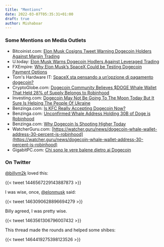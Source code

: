 ```yaml
---
title: "Mentions"
date: 2022-03-07T05:35:31+01:00
draft: true
author: Mishaboar
---
```


### Some Mentions on Media Outlets

- Bitcoinist.com: [Elon Musk Cosigns Tweet Warning Dogecoin Holders Against Margin Trading](https://bitcoinist.com/elon-musk-cosigns-tweet-warning-dogecoin-holders-against-margin-trading/)
- U.today: [Elon Musk Warns Dogecoin Hodlers Against Leveraged Trading](https://u.today/elon-musk-warns-dogecoin-hodlers-against-leveraged-trading)
- FXEmpire: [Why Elon Musk’s SpaceX Could be Testing Dogecoin Payment Options](https://www.fxempire.com/news/article/why-elon-musks-spacex-could-be-testing-dogecoin-payment-options-902672)
- Tom's Hardware IT: [SpaceX sta pensando a un’opzione di pagamento dogecoin?](https://www.tomshw.it/altro/spacex-sta-pensando-a-unopzione-di-pagamento-dogecoin/)
- CryptoGlobe.com: [Dogecoin Community Believes $DOGE Whale Wallet That Held 28% of Supply Belongs to Robinhood](https://www.cryptoglobe.com/latest/2021/11/dogecoin-community-believes-doge-whale-wallet-that-held-28-of-supply-belongs-to-robinhood/)
- Investing.com: [Dogecoin May Not Be Going To The Moon Today But It Sure Is Helping The People Of Ukraine](https://uk.investing.com/news/stock-market-news/dogecoin-may-not-be-going-to-the-moon-today-but-it-sure-is-helping-the-people-of-ukraine-2597305)
- Benzinga.com: [Is KFC Really Accepting Dogecoin Now?](https://www.benzinga.com/markets/cryptocurrency/22/02/25799549/is-kfc-really-accepting-dogecoin-now)
- Benzinga.com: [Unconfirmed Whale Address Holding 30B of Doge is Robinhood](https://www.benzinga.com/markets/cryptocurrency/21/11/24287928/unconfirmed-dogecoin-whale-address-holding-30-of-doge-is-robinhood)
- Benzinga.com: [Why Dogecoin Is Shooting Higher Today](https://www.msn.com/en-us/money/news/why-dogecoin-is-shooting-higher-today/ar-AAUsC1M)
- WatcherGuru.com: [https://watcher.guru/news/dogecoin-whale-wallet-address-30-percent-is-robinhood](https://watcher.guru/news/dogecoin-whale-wallet-address-30-percent-is-robinhood)
- GigabitPC.com: [Chi sono le vere balene dietro ai Dogecoin](https://gigabitpc.com/chi-sono-le-vere-balene-dietro-ai-dogecoin)

### On Twitter

[@billym2k](https://twitter.com/BillyM2k/) loved this:

{{< tweet 1446567229143887873 >}}

I was wise, once, [@elonmusk](https://twitter.com/elonmusk/) said:

{{< tweet 1463090628896694279 >}}

Billy agreed, I was pretty wise.

{{< tweet 1463561306796007432 >}}

This thread made the rounds and helped some shibes:

{{< tweet 1464419275398123526 >}}


